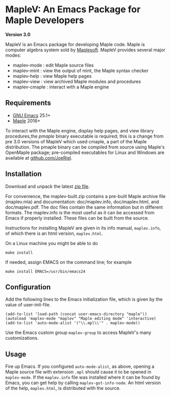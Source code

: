 <!--*- markdown -*-->
MapleV:  An Emacs Package for Maple Developers
==============================================

**Version 3.0**

MapleV is an Emacs package for developing Maple code.
Maple is computer algebra system sold by [Maplesoft](http://www.maplesoft.com/).
MapleV provides several major modes:

 - maplev-mode : edit Maple source files
 - maplev-mint : view the output of mint, the Maple syntax checker
 - maplev-help : view Maple help pages
 - maplev-view : view archived Maple modules and procedures
 - maplev-cmaple : interact with a Maple engine

Requirements
------------

* [GNU Emacs](https://www.gnu.org/software/emacs/) 25.1+
* [Maple](https://www.maplesoft.com) 2016+


To interact with the Maple engine, display help pages, and view
library procedures,the *pmaple* binary executable is required; this is
a change from pre 3.0 versions of MapleV which used cmaple, a part of
the Maple distribution.  The pmaple binary can be compiled from source
using Maple's OpenMaple package; pre-compiled executables for Linux
and Windows are available at
[github.com/JoeRiel](https://github.com/JoeRiel).


Installation
------------

Download and unpack the latest [zip file](https://github.com/JoeRiel/maplev/archive/master.zip).

For convenience, the maplev-built.zip contains a pre-built Maple
archive file (maplev.mla) and documentation: doc/maplev.info,
doc/maplev.html, and doc/maplev.pdf.  The doc files contain the same
information but in different formats.  The maplev.info is the most
useful as it can be accessed from Emacs if properly installed.  These
files can be built from the source.

Instructions for installing MapleV are given in its info manual, `maplev.info`,
of which there is an html version, `maplev.html`.

On a Linux machine you might be able to do

    make install

If needed, assign EMACS on the command line; for example

	make install EMACS=/usr/bin/emacs24

Configuration
-------------

Add the following lines to the Emacs initialization file, which is
given by the value of user-init-file.

	(add-to-list 'load-path (concat user-emacs-directory "maple"))
	(autoload 'maplev-mode "maplev" "Maple editing mode" 'interactive)
	(add-to-list 'auto-mode-alist '("\\.mpl\\'" . maplev-mode))

Use the Emacs custom group `maplev-group` to access MapleV's many customizations.

Usage
-----

Fire up Emacs.  If you configured `auto-mode-alist`, as above, opening
a Maple source file with extension `.mpl` should cause it to be opened
in `maplev-mode`.  If the `maplev.info` file was installed where it
can be found by Emacs, you can get help by calling
`maplev-got-info-node`.  An html version of the help, `maplev.html`,
is distributed with the source.
